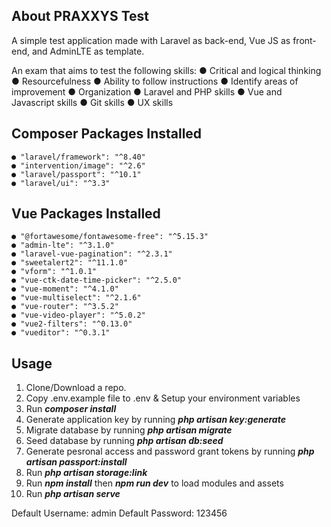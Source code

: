 
## About PRAXXYS Test
A simple test application made with Laravel as back-end, Vue JS as front-end, and AdminLTE as template.

An exam that aims to test the following skills:
    ● Critical and logical thinking
    ● Resourcefulness
    ● Ability to follow instructions
    ● Identify areas of improvement
    ● Organization
    ● Laravel and PHP skills
    ● Vue and Javascript skills
    ● Git skills
    ● UX skills

## Composer Packages Installed
    ● "laravel/framework": "^8.40"
    ● "intervention/image": "^2.6"
    ● "laravel/passport": "^10.1"
    ● "laravel/ui": "^3.3"
    
## Vue Packages Installed
    ● "@fortawesome/fontawesome-free": "^5.15.3"
    ● "admin-lte": "^3.1.0"
    ● "laravel-vue-pagination": "^2.3.1"
    ● "sweetalert2": "^11.1.0"
    ● "vform": "^1.0.1"
    ● "vue-ctk-date-time-picker": "^2.5.0"
    ● "vue-moment": "^4.1.0"
    ● "vue-multiselect": "^2.1.6"
    ● "vue-router": "^3.5.2"
    ● "vue-video-player": "^5.0.2"
    ● "vue2-filters": "^0.13.0"
    ● "vueditor": "^0.3.1"

## Usage

1. Clone/Download a repo.
2. Copy .env.example file to .env & Setup your environment variables
3. Run ***composer install***
4. Generate application key by running ***php artisan key:generate***
5. Migrate database by running ***php artisan migrate***
6. Seed database by running ***php artisan db:seed***
7. Generate pesronal access and password grant tokens by running ***php artisan passport:install***
8. Run ***php artisan storage:link***
9. Run ***npm install*** then ***npm run dev*** to load modules and assets
10. Run ***php artisan serve***

Default Username: admin
Default Password: 123456
